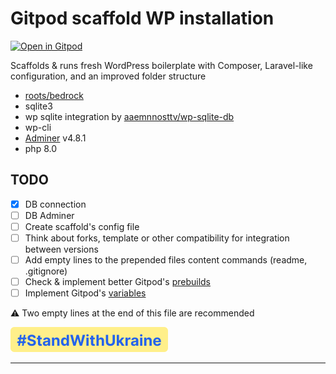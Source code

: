 # Gitpod scaffold WP installation

[![Open in Gitpod](https://gitpod.io/button/open-in-gitpod.svg)](https://gitpod.io/#https://github.com/andriilive/gitpod-experiments)

Scaffolds & runs fresh WordPress boilerplate with Composer, Laravel-like configuration, and an improved folder structure

- [roots/bedrock](https://roots.io/bedrock/)
- sqlite3
- wp sqlite integration by [aaemnnosttv/wp-sqlite-db](https://github.com/aaemnnosttv/wp-sqlite-db)
- wp-cli
- [Adminer](https://www.adminer.org) v4.8.1
- php 8.0

## TODO

- [x] DB connection
- [ ] DB Adminer
- [ ] Create scaffold's config file
- [ ] Think about forks, template or other compatibility for integration between versions
- [ ] Add empty lines to the prepended files content commands (readme, .gitignore)
- [ ] Check & implement better Gitpod's [prebuilds](https://www.gitpod.io/docs/prebuilds/)
- [ ] Implement Gitpod's [variables](https://www.gitpod.io/docs/configure/projects/environment-variables) 

⚠️ Two empty lines at the end of this file are recommended

[![StandWithUkraine](https://raw.githubusercontent.com/vshymanskyy/StandWithUkraine/main/badges/StandWithUkraine.svg)](https://github.com/vshymanskyy/StandWithUkraine/blob/main/docs/README.md)

---

